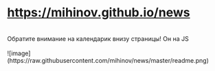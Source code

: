 <h1><a href="https://mihinov.github.io/news/">https://mihinov.github.io/news</a></h1>
<br>
Обратите внимание на календарик внизу страницы! Он на JS<br><br>
![image](https://raw.githubusercontent.com/mihinov/news/master/readme.png)

